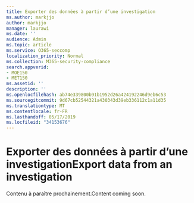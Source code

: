 ```yaml
---
title: Exporter des données à partir d’une investigation
ms.author: markjjo
author: markjjo
manager: laurawi
ms.date: ''
audience: Admin
ms.topic: article
ms.service: O365-seccomp
localization_priority: Normal
ms.collection: M365-security-compliance
search.appverid:
- MOE150
- MET150
ms.assetid: ''
description: ''
ms.openlocfilehash: ab74e339800b91b1952d26a424192246d9eb6c53
ms.sourcegitcommit: 9d67cb52544321a430343d39eb336112c1a11d35
ms.translationtype: MT
ms.contentlocale: fr-FR
ms.lasthandoff: 05/17/2019
ms.locfileid: "34153676"
---
```

# <a name="export-data-from-an-investigation"></a><span data-ttu-id="36123-102">Exporter des données à partir d’une investigation</span><span class="sxs-lookup"><span data-stu-id="36123-102">Export data from an investigation</span></span>

<span data-ttu-id="36123-103">Contenu à paraître prochainement.</span><span class="sxs-lookup"><span data-stu-id="36123-103">Content coming soon.</span></span>